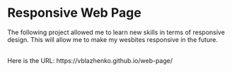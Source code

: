 # Responsive Web Page
<p>The following project allowed me to learn new skills in terms of responsive design. This will allow me to make my wesbites responsive in the future.</p><br>
Here is the URL:
https://vblazhenko.github.io/web-page/
